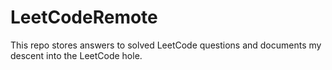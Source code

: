 # LeetCodeRemote

This repo stores answers to solved LeetCode questions and documents my descent into the LeetCode hole.     
 
  
 
 
  
    
   
 
 
